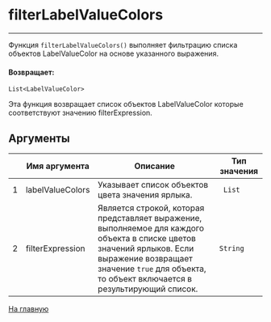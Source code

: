 # filterLabelValueColors

---

Функция `filterLabelValueColors()` выполняет фильтрацию списка объектов LabelValueColor на основе указанного выражения.

#### Возвращает:

`List<LabelValueColor>`

Эта функция возвращает список объектов LabelValueColor которые соответствуют значению
filterExpression.

## Аргументы

|  | Имя аргумента | Описание | Тип значения |
| --- | --- | --- | --- |
| 1 | labelValueColors | Указывает список объектов цвета значения ярлыка. |` List` |
| 2 | filterExpression | Является строкой, которая представляет выражение, выполняемое для каждого объекта в списке цветов значений ярлыков. Если выражение возвращает значение `true` для объекта, то объект включается в результирующий список. | `String` |



[На главную](./)
